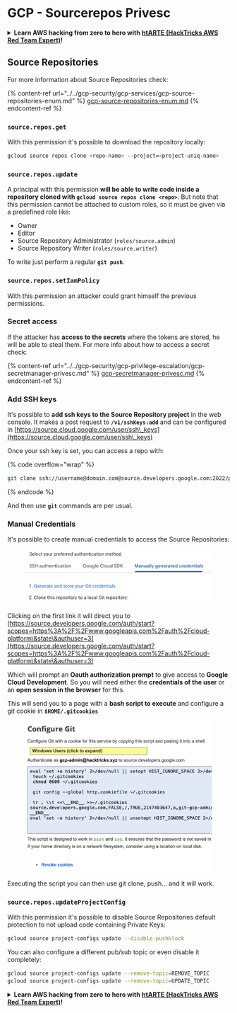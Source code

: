 # GCP - Sourcerepos Privesc

<details>

<summary><strong>Learn AWS hacking from zero to hero with</strong> <a href="https://training.hacktricks.xyz/courses/arte"><strong>htARTE (HackTricks AWS Red Team Expert)</strong></a><strong>!</strong></summary>

Other ways to support HackTricks:

* If you want to see your **company advertised in HackTricks** or **download HackTricks in PDF** Check the [**SUBSCRIPTION PLANS**](https://github.com/sponsors/carlospolop)!
* Get the [**official PEASS & HackTricks swag**](https://peass.creator-spring.com)
* Discover [**The PEASS Family**](https://opensea.io/collection/the-peass-family), our collection of exclusive [**NFTs**](https://opensea.io/collection/the-peass-family)
* **Join the** 💬 [**Discord group**](https://discord.gg/hRep4RUj7f) or the [**telegram group**](https://t.me/peass) or **follow** us on **Twitter** 🐦 [**@hacktricks_live**](https://twitter.com/hacktricks_live)**.**
* **Share your hacking tricks by submitting PRs to the** [**HackTricks**](https://github.com/carlospolop/hacktricks) and [**HackTricks Cloud**](https://github.com/carlospolop/hacktricks-cloud) github repos.

</details>

## Source Repositories

For more information about Source Repositories check:

{% content-ref url="../../gcp-security/gcp-services/gcp-source-repositories-enum.md" %}
[gcp-source-repositories-enum.md](../../gcp-security/gcp-services/gcp-source-repositories-enum.md)
{% endcontent-ref %}

### `source.repos.get`

With this permission it's possible to download the repository locally:

```bash
gcloud source repos clone <repo-name> --project=<project-uniq-name>
```

### `source.repos.update`

A principal with this permission **will be able to write code inside a repository cloned with `gcloud source repos clone <repo>`**. But note that this permission cannot be attached to custom roles, so it must be given via a predefined role like:

* Owner
* Editor
* Source Repository Administrator (`roles/source.admin`)
* Source Repository Writer (`roles/source.writer`)

To write just perform a regular **`git push`**.

### `source.repos.setIamPolicy`

With this permission an attacker could grant himself the previous permissions.

### Secret access

If the attacker has **access to the secrets** where the tokens are stored, he will be able to steal them. For more info about how to access a secret check:

{% content-ref url="../../gcp-security/gcp-privilege-escalation/gcp-secretmanager-privesc.md" %}
[gcp-secretmanager-privesc.md](../../gcp-security/gcp-privilege-escalation/gcp-secretmanager-privesc.md)
{% endcontent-ref %}

### Add SSH keys

It's possible to **add ssh keys to the Source Repository project** in the web console. It makes a post request to **`/v1/sshKeys:add`** and can be configured in [https://source.cloud.google.com/user/ssh\_keys](https://source.cloud.google.com/user/ssh\_keys)

Once your ssh key is set, you can access a repo with:

{% code overflow="wrap" %}
```bash
git clone ssh://username@domain.com@source.developers.google.com:2022/p/<proj-name>/r/<repo-name>
```
{% endcode %}

And then use **`git`** commands are per usual.

### Manual Credentials

It's possible to create manual credentials to access the Source Repositories:

<figure><img src="../../../.gitbook/assets/image (135).png" alt=""><figcaption></figcaption></figure>

Clicking on the first link it will direct you to [https://source.developers.google.com/auth/start?scopes=https%3A%2F%2Fwww.googleapis.com%2Fauth%2Fcloud-platform\&state\&authuser=3](https://source.developers.google.com/auth/start?scopes=https%3A%2F%2Fwww.googleapis.com%2Fauth%2Fcloud-platform\&state\&authuser=3)

Which will prompt an **Oauth authorization prompt** to give access to **Google Cloud Development**. So you will need either the **credentials of the user** or an **open session in the browser** for this.

This will send you to a page with a **bash script to execute** and configure a git cookie in **`$HOME/.gitcookies`**

<figure><img src="../../../.gitbook/assets/image (134).png" alt=""><figcaption></figcaption></figure>

Executing the script you can then use git clone, push... and it will work.

### `source.repos.updateProjectConfig`

With this permission it's possible to disable Source Repositories default protection to not upload code containing Private Keys:

```bash
gcloud source project-configs update --disable-pushblock
```

You can also configure a different pub/sub topic or even disable it completely:

```bash
gcloud source project-configs update --remove-topic=REMOVE_TOPIC
gcloud source project-configs update --remove-topic=UPDATE_TOPIC
```

<details>

<summary><strong>Learn AWS hacking from zero to hero with</strong> <a href="https://training.hacktricks.xyz/courses/arte"><strong>htARTE (HackTricks AWS Red Team Expert)</strong></a><strong>!</strong></summary>

Other ways to support HackTricks:

* If you want to see your **company advertised in HackTricks** or **download HackTricks in PDF** Check the [**SUBSCRIPTION PLANS**](https://github.com/sponsors/carlospolop)!
* Get the [**official PEASS & HackTricks swag**](https://peass.creator-spring.com)
* Discover [**The PEASS Family**](https://opensea.io/collection/the-peass-family), our collection of exclusive [**NFTs**](https://opensea.io/collection/the-peass-family)
* **Join the** 💬 [**Discord group**](https://discord.gg/hRep4RUj7f) or the [**telegram group**](https://t.me/peass) or **follow** us on **Twitter** 🐦 [**@hacktricks_live**](https://twitter.com/hacktricks_live)**.**
* **Share your hacking tricks by submitting PRs to the** [**HackTricks**](https://github.com/carlospolop/hacktricks) and [**HackTricks Cloud**](https://github.com/carlospolop/hacktricks-cloud) github repos.

</details>
